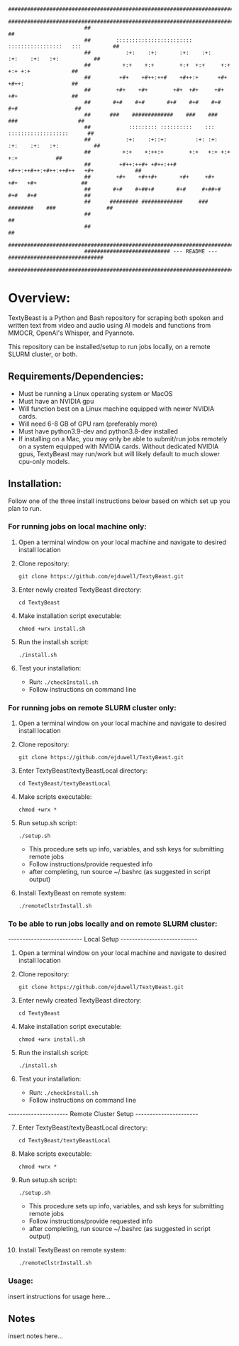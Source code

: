 

```
                        #########################################################################
                        #########################################################################
                        ##                                                                     ##
                        ##        ::::::::::::::::::::::::    :::::::::::::::::   :::          ##
                        ##           :+:    :+:       :+:    :+:    :+:    :+:   :+:           ##
                        ##          +:+    +:+        +:+  +:+     +:+     +:+ +:+             ##
                        ##         +#+    +#++:++#    +#++:+      +#+      +#++:               ##
                        ##        +#+    +#+        +#+  +#+     +#+       +#+                 ##
                        ##       #+#    #+#       #+#    #+#    #+#       #+#                  ##
                        ##      ###    #############    ###    ###       ###                   ##
                        ##            ::::::::: ::::::::::    :::     :::::::::::::::::::      ##
                        ##           :+:    :+::+:         :+: :+:  :+:    :+:   :+:           ##
                        ##          +:+    +:++:+        +:+   +:+ +:+          +:+            ##
                        ##         +#++:++#+ +#++:++#  +#++:++#++:+#++:++#++   +#+             ##
                        ##        +#+    +#++#+       +#+     +#+       +#+   +#+              ##
                        ##       #+#    #+##+#       #+#     #+##+#    #+#   #+#               ##
                        ##      ######### #############     ### ########    ###                ##
                        ##                                                                     ##
                        ##                                                                     ##
                        #########################################################################
                        ########################### --- README --- ##############################
                        #########################################################################
```


# Overview:

TextyBeast is a Python and Bash repository for scraping both spoken and written text from video and audio using AI models and functions from MMOCR, OpenAI's Whisper, and Pyannote.

This repository can be installed/setup to run jobs locally, on a remote SLURM cluster, or both.

## Requirements/Dependencies:
- Must be running a Linux operating system or MacOS
- Must have an NVIDIA gpu
- Will function best on a Linux machine equipped with newer NVIDIA cards.
- Will need 6-8 GB of GPU ram (preferably more)
- Must have python3.9-dev and python3.8-dev installed
- If installing on a Mac, you may only be able to submit/run jobs remotely on a system equipped with NVIDIA cards. Without dedicated NVIDIA gpus, TextyBeast may run/work but will likely default to much slower cpu-only models.

## Installation:
Follow one of the three install instructions below based on which set up you plan to run.

### For running jobs on local machine only:

1. Open a terminal window on your local machine and navigate to desired install location

2. Clone repository:

   `git clone https://github.com/ejduwell/TextyBeast.git`

3. Enter newly created TextyBeast directory:

   `cd TextyBeast`

4. Make installation script executable:

   `chmod +wrx install.sh`

5. Run the install.sh script:

   `./install.sh`

6. Test your installation:
   
    - Run:
      `./checkInstall.sh`
    - Follow instructions on command line


### For running jobs on remote SLURM cluster only:

1. Open a terminal window on your local machine and navigate to desired install location

2.  Clone repository:
   
      `git clone https://github.com/ejduwell/TextyBeast.git`

3. Enter TextyBeast/textyBeastLocal directory:
   
   `cd TextyBeast/textyBeastLocal`

4. Make scripts executable:

   `chmod +wrx *`

5. Run setup.sh script:
   
   `./setup.sh`
   - This procedure sets up info, variables, and ssh keys for submitting remote jobs
   - Follow instructions/provide requested info
   - after completing, run source ~/.bashrc (as suggested in script output)

6. Install TextyBeast on remote system:
   
   `./remoteClstrInstall.sh`


### To be able to run jobs locally and on remote SLURM cluster:

-------------------------- Local Setup ---------------------------
1. Open a terminal window on your local machine and navigate to desired install location

2. Clone repository:

   `git clone https://github.com/ejduwell/TextyBeast.git`

3. Enter newly created TextyBeast directory:

   `cd TextyBeast`

4. Make installation script executable:

   `chmod +wrx install.sh`

5. Run the install.sh script:

   `./install.sh`

6. Test your installation:
   
    - Run:
      `./checkInstall.sh`
    - Follow instructions on command line

--------------------- Remote Cluster Setup ----------------------

7. Enter TextyBeast/textyBeastLocal directory:
   
   `cd TextyBeast/textyBeastLocal`

8. Make scripts executable:

   `chmod +wrx *`

9. Run setup.sh script:
   
   `./setup.sh`
   - This procedure sets up info, variables, and ssh keys for submitting remote jobs
   - Follow instructions/provide requested info
   - after completing, run source ~/.bashrc (as suggested in script output)

10. Install TextyBeast on remote system:
    
    `./remoteClstrInstall.sh`
### Usage:
insert instructions for usage here...

## Notes

insert notes here...
